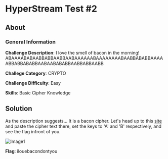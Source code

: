 # HyperStream Test #2
## About

### General Information

__Challenge Description__: I love the smell of bacon in the morning! ABAAAABABAABBABBAABBAABAAAAAABAAAAAAAABAABBABABBAAAAABBABBABABBAABAABABABBAABBABBAABB

__Challege Category__: CRYPTO

__Challenge Difficulty__: Easy

__Skills__: Basic Cipher Knowledge

## Solution

As the description suggests... It is a bacon cipher. Let's head up to this [site](https://cryptii.com/pipes/alphabetical-substitution) and paste the cipher text there, set the keys to 'A' and 'B' respectively, and see the flag infront of you.

![Image1](https://github.com/iParamjotSingh/WriteUps/blob/master/CTFlearn/HyperStream%20Test%20%232/1.png)

__Flag__: ilouebacondontyou
